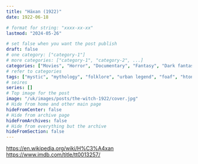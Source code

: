 ```yaml
---
title: "Häxan (1922)"
date: 1922-06-18

# format for string: "xxxx-xx-xx"
lastmod: "2024-05-26"

# set false when you want the post publish
draft: false
# one category: ["category-1"]
# more categories: ["category-1", "category-2", ...]
categories: ["Movies", "Horror", "Documentary", "Fantasy", "Dark fantasy"]
# refer to categories
tags: ["mystic", "mythology", "folklore", "urban legend", "foaf", "hton", "faith"]
# seires
series: []
# Top image for the post
image: "/uk/images/posts/the-witch-1922/cover.jpg"
# Hide from home and other main page
hideFromCenter: false
# Hide from archive page
hideFromArchives: false
# Hide from everything but the archive
hideFromSection: false
---
```

https://en.wikipedia.org/wiki/H%C3%A4xan
https://www.imdb.com/title/tt0013257/
<!--more-->